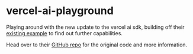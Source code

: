 # vercel-ai-playground

Playing around with the new update to the vercel ai sdk, building off their [existing example](https://sdk.vercel.ai/rsc-demo) to find out further capabilities.

Head over to their [GitHub repo](https://github.com/vercel/ai) for the original code and more information.
